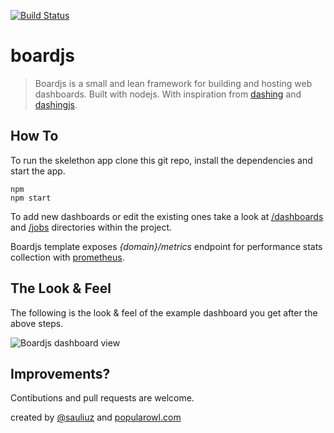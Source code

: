 [![Build Status](https://travis-ci.org/sauliuz/boardjs.svg?branch=master)](https://travis-ci.org/sauliuz/boardjs)

# boardjs

> Boardjs is a small and lean framework for building and hosting web dashboards. Built with nodejs. With inspiration from [dashing](http://dashing.io/) and [dashingjs](https://github.com/fabiocaseri/dashing-js).

## How To

To run the skelethon app clone this git repo, install the dependencies and start the app.

    npm
    npm start

To add new dashboards or edit the existing ones take a look at [/dashboards](/dashboards) and [/jobs](/jobs) directories within the project.

Boardjs template exposes *{domain}/metrics* endpoint for performance stats collection with [prometheus](https://prometheus.io/).
  
## The Look & Feel

The following is the look & feel of the example dashboard you get after the above steps.

![Boardjs dashboard view](https://github.com/sauliuz/dashing-app/blob/master/public/example-dashboard.png "Boardjs dashboard view")

## Improvements?

Contibutions and pull requests are welcome.

created by [@sauliuz](https://twitter.com/sauliuz) and [popularowl.com](http://www.popularowl.com "apis made simple")
